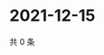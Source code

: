 # 2021-12-15

共 0 条

<!-- BEGIN WEIBO -->
<!-- 最后更新时间 Wed Dec 15 2021 05:08:56 GMT+0800 (China Standard Time) -->

<!-- END WEIBO -->
